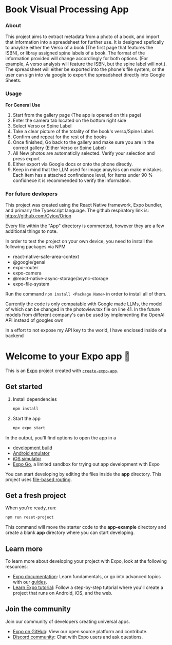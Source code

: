 # Book Visual Processing App  

### About

This project aims to extract metadata from a photo of a book, and import that information into a spreadsheet for further use. It is designed spefically to anaylize either the Verso of a book (The first page that features the ISBN), or libray assigned spine labels of a book. The format of the information provided will change accordlingly for both options. (For example, A verso analysis  will feature the ISBN, but the spine label will not.). The spreadsheet will either be exported into the phone's file system, or the user can sign into via google to export the spreadsheet directly into Google Sheets.

### Usage 

**For General Use**

1. Start from the gallery page (The app is opened on this page)
2. Enter the camera tab located on the bottom right side
3. Select Verso or Spine Label
4. Take a clear picture of the totality of the book's verso/Spine Label.
5. Confirm and repeat for the rest of the books
6. Once finished, Go back to the gallery and make sure you are in the correct gallery (Either Verso or Spine Label)
7. All New photos are automaticlly selected. Verify your selection and press export
8. Either export via Google docs or onto the phone directly.
9. Keep in mind that the LLM used for image anaylsis can make mistakes. Each item has a attached confindence level, for Items under 90 % confidnece it is recommended to verify the information. 



### For future devlopers

This project was created using the React Native framework, Expo bundler,  and primarly the Typescript language. The github respiratory link is:
https://github.com/Cyiox/Orion

Every file within the "App" directory is commented, however they are a few additional things to note.

In order to test the project on your own device, you need to install the following packages via NPM

- react-native-safe-area-context
- @google/genai
- expo-router
- expo-camera
- @react-native-async-storage/async-storage
- expo-file-system

Run the command `npm install <Package Name>` in order to install all of them.

Currently the code is only compatable with Google made LLMs, the model of which can be changed in the photoview.tsx file on line 41. In the future models from different company's  can be used  by implementing  the OpenAI API instead of googles own

In a effort to not expose my API key to the world, I have enclosed inside of a backend





























# Welcome to your Expo app 👋

This is an [Expo](https://expo.dev) project created with [`create-expo-app`](https://www.npmjs.com/package/create-expo-app).

## Get started

1. Install dependencies

   ```bash
   npm install
   ```

2. Start the app

   ```bash
   npx expo start
   ```

In the output, you'll find options to open the app in a

- [development build](https://docs.expo.dev/develop/development-builds/introduction/)
- [Android emulator](https://docs.expo.dev/workflow/android-studio-emulator/)
- [iOS simulator](https://docs.expo.dev/workflow/ios-simulator/)
- [Expo Go](https://expo.dev/go), a limited sandbox for trying out app development with Expo

You can start developing by editing the files inside the **app** directory. This project uses [file-based routing](https://docs.expo.dev/router/introduction).

## Get a fresh project

When you're ready, run:

```bash
npm run reset-project
```

This command will move the starter code to the **app-example** directory and create a blank **app** directory where you can start developing.

## Learn more

To learn more about developing your project with Expo, look at the following resources:

- [Expo documentation](https://docs.expo.dev/): Learn fundamentals, or go into advanced topics with our [guides](https://docs.expo.dev/guides).
- [Learn Expo tutorial](https://docs.expo.dev/tutorial/introduction/): Follow a step-by-step tutorial where you'll create a project that runs on Android, iOS, and the web.

## Join the community

Join our community of developers creating universal apps.

- [Expo on GitHub](https://github.com/expo/expo): View our open source platform and contribute.
- [Discord community](https://chat.expo.dev): Chat with Expo users and ask questions.
